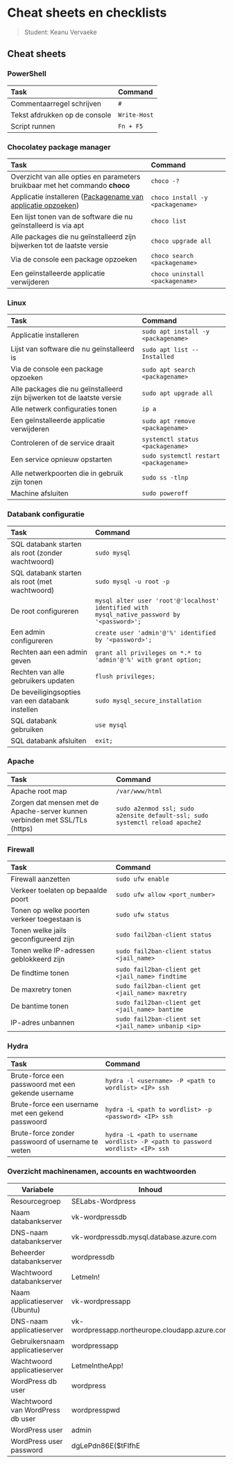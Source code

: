# Cheat sheets en checklists

> Student: Keanu Vervaeke

## Cheat sheets

### PowerShell

| Task                          | Command      |
| :---------------------------- | :----------- |
| Commentaarregel schrijven     | `#`          |
| Tekst afdrukken op de console | `Write-Host` |
| Script runnen                 | `Fn + F5`    |

### Chocolatey package manager

| Task                                                                                                       | Command                          |
| :--------------------------------------------------------------------------------------------------------- | :------------------------------- |
| Overzicht van alle opties en parameters bruikbaar met het commando **choco**                               | `choco -?`                       |
| Applicatie installeren ([Packagename van applicatie opzoeken](https://community.chocolatey.org/packages/)) | `choco install -y <packagename>` |
| Een lijst tonen van de software die nu geïnstalleerd is via apt                                            | `choco list`                     |
| Alle packages die nu geïnstalleerd zijn bijwerken tot de laatste versie                                    | `choco upgrade all`              |
| Via de console een package opzoeken                                                                        | `choco search <packagename>`     |
| Een geïnstalleerde applicatie verwijderen                                                                  | `choco uninstall <packagename>`  |

### Linux

| Task                                                                    | Command                                |
| :---------------------------------------------------------------------- | :------------------------------------- |
| Applicatie installeren                                                  | `sudo apt install -y <packagename>`    |
| Lijst van software die nu geïnstalleerd is                              | `sudo apt list --Installed`            |
| Via de console een package opzoeken                                     | `sudo apt search <packagename>`        |
| Alle packages die nu geïnstalleerd zijn bijwerken tot de laatste versie | `sudo apt upgrade all`                 |
| Alle netwerk configuraties tonen                                        | `ip a`                                 |
| Een geïnstalleerde applicatie verwijderen                               | `sudo apt remove <packagename>`        |
| Controleren of de service draait                                        | `systemctl status <packagename>`       |
| Een service opnieuw opstarten                                           | `sudo systemctl restart <packagename>` |
| Alle netwerkpoorten die in gebruik zijn tonen                           | `sudo ss -tlnp`                        |
| Machine afsluiten                                                       | `sudo poweroff`                        |

### Databank configuratie

| Task                                              | Command                                                                                      |
| :------------------------------------------------ | :------------------------------------------------------------------------------------------- |
| SQL databank starten als root (zonder wachtwoord) | `sudo mysql`                                                                                 |
| SQL databank starten als root (met wachtwoord)    | `sudo mysql -u root -p`                                                                      |
| De root configureren                              | `mysql alter user 'root'@'localhost' identified with mysql_native_password by '<password>';` |
| Een admin configureren                            | `create user 'admin'@'%' identified by '<password>';`                                        |
| Rechten aan een admin geven                       | `grant all privileges on *.* to 'admin'@'%' with grant option;`                              |
| Rechten van alle gebruikers updaten               | `flush privileges;`                                                                          |
| De beveiligingsopties van een databank instellen  | `sudo mysql_secure_installation`                                                             |
| SQL databank gebruiken                            | `use mysql`                                                                                  |
| SQL databank afsluiten                            | `exit;`                                                                                      |

### Apache

| Task                                                                        | Command                                                                      |
| :-------------------------------------------------------------------------- | :--------------------------------------------------------------------------- |
| Apache root map                                                             | `/var/www/html`                                                              |
| Zorgen dat mensen met de Apache-server kunnen verbinden met SSL/TLs (https) | `sudo a2enmod ssl; sudo a2ensite default-ssl; sudo systemctl reload apache2` |

### Firewall

| Task                                                                                         | Command                                             |
| :------------------------------------------------------------------------------------------- | :-------------------------------------------------- |
| Firewall aanzetten                                                                           | `sudo ufw enable`                                   |
| Verkeer toelaten op bepaalde poort                                                           | `sudo ufw allow <port_number>`                      |
| Tonen op welke poorten verkeer toegestaan is                                                 | `sudo ufw status`                                   |
| Tonen welke jails geconfigureerd zijn                                                        | `sudo fail2ban-client status`                       |
| Tonen welke IP-adressen geblokkeerd zijn                                                     | `sudo fail2ban-client status <jail_name>`           |
| De findtime tonen                                                                            | `sudo fail2ban-client get <jail_name> findtime`     |
| De maxretry tonen                                                                            | `sudo fail2ban-client get <jail_name> maxretry`     |
| De bantime tonen                                                                             | `sudo fail2ban-client get <jail_name> bantime`      |
| IP-adres unbannen                                                                            | `sudo fail2ban-client set <jail_name> unbanip <ip>` |

### Hydra

| Task                                                   | Command                                                                       |
| :----------------------------------------------------- | :---------------------------------------------------------------------------- |
| Brute-force een passwoord met een gekende username     | `hydra -l <username> -P <path to wordlist> <IP> ssh`                          |
| Brute-force een username met een gekend passwoord      | `hydra -L <path to wordlist> -p <password> <IP> ssh`                          |
| Brute-force zonder passwoord of username te weten      | `hydra -L <path to username wordlist> -P <path to password wordlist> <IP> ssh`|


### Overzicht machinenamen, accounts en wachtwoorden

| **Variabele**                    | **Inhoud**                                                                                                                |
| -------------------------------- | ------------------------------------------------------------------------------------------------------------------------- |
| Resourcegroep                    | SELabs-Wordpress                                                                                                          |
| Naam databankserver              | vk-wordpressdb                                                                                                            |
| DNS-naam databankserver          | vk-wordpressdb.mysql.database.azure.com                                                                                   |
| Beheerder databankserver         | wordpressdb                                                                                                               |
| Wachtwoord databankserver        | LetmeIn!                                                                                                                  |
| Naam applicatieserver (Ubuntu)   | vk-wordpressapp                                                                                                           |
| DNS-naam applicatieserver        | vk-wordpressapp.northeurope.cloudapp.azure.com                                                                            |
| Gebruikersnaam applicatieserver  | wordpressapp                                                                                                              |
| Wachtwoord applicatieserver      | LetmeIntheApp!                                                                                                            |
| WordPress db user                | wordpress                                                                                                                 |
| Wachtwoord van WordPress db user | wordpresspwd                                                                                                              |
| WordPress user                   | admin                                                                                                                     |
| WordPress user password          | dgLePdn86E($tFIfhE                                                                                                        |

